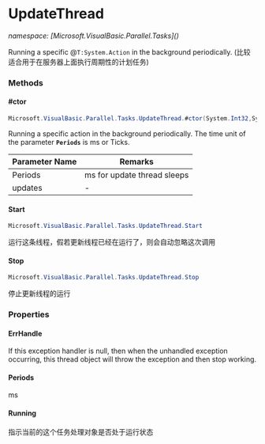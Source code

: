 ﻿# UpdateThread
_namespace: [Microsoft.VisualBasic.Parallel.Tasks](<a href="#" onClick="load('/docs/Microsoft.VisualBasic.Parallel.Tasks/index.md')"></a>)_

Running a specific @``T:System.Action`` in the background periodically.
 (比较适合用于在服务器上面执行周期性的计划任务)



### Methods

#### #ctor
```csharp
Microsoft.VisualBasic.Parallel.Tasks.UpdateThread.#ctor(System.Int32,System.Action)
```
Running a specific action in the background periodically. The time unit of the parameter **`Periods`** is ms or Ticks.

|Parameter Name|Remarks|
|--------------|-------|
|Periods|ms for update thread sleeps|
|updates|-|


#### Start
```csharp
Microsoft.VisualBasic.Parallel.Tasks.UpdateThread.Start
```
运行这条线程，假若更新线程已经在运行了，则会自动忽略这次调用

#### Stop
```csharp
Microsoft.VisualBasic.Parallel.Tasks.UpdateThread.Stop
```
停止更新线程的运行


### Properties

#### ErrHandle
If this exception handler is null, then when the unhandled exception occurring,
 this thread object will throw the exception and then stop working.
#### Periods
ms
#### Running
指示当前的这个任务处理对象是否处于运行状态
